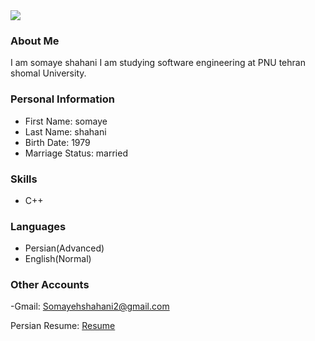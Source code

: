 <img src="https://avatars.githubusercontent.com/u/82943111?s=400&u=bba8046d0306fa12e3d38b5978ce194e2b73247a&v=4"/>

### About Me

I am somaye shahani
I am studying software engineering at PNU tehran shomal University.

### Personal Information

- First Name: somaye
- Last Name: shahani
- Birth Date: 1979
- Marriage Status: married 

### Skills

+ C++

### Languages

- Persian(Advanced)
- English(Normal)

### Other Accounts
-Gmail: Somayehshahani2@gmail.com

  Persian Resume: <a href="https://somayehshahani.github.io/resume.fa/"> Resume </a>
